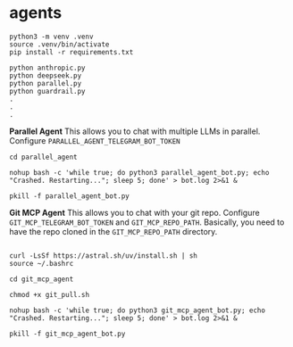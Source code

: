 # agents
```
python3 -m venv .venv
source .venv/bin/activate
pip install -r requirements.txt
```

```
python anthropic.py
python deepseek.py
python parallel.py
python guardrail.py
.
.
.
```

**Parallel Agent**
This allows you to chat with multiple LLMs in parallel.
Configure `PARALLEL_AGENT_TELEGRAM_BOT_TOKEN`
```
cd parallel_agent

nohup bash -c 'while true; do python3 parallel_agent_bot.py; echo "Crashed. Restarting..."; sleep 5; done' > bot.log 2>&1 &

pkill -f parallel_agent_bot.py
```

**Git MCP Agent**
This allows you to chat with your git repo.
Configure `GIT_MCP_TELEGRAM_BOT_TOKEN` and `GIT_MCP_REPO_PATH`. Basically, you need to have the repo cloned in the `GIT_MCP_REPO_PATH` directory.
```

curl -LsSf https://astral.sh/uv/install.sh | sh
source ~/.bashrc

cd git_mcp_agent

chmod +x git_pull.sh

nohup bash -c 'while true; do python3 git_mcp_agent_bot.py; echo "Crashed. Restarting..."; sleep 5; done' > bot.log 2>&1 &

pkill -f git_mcp_agent_bot.py
```


